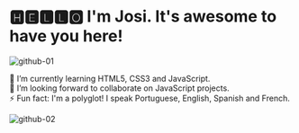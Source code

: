 <strong><h1>🅷🅴🅻🅻🅾 I'm Josi. It's awesome to have you here!</h1></strong> ![github-01](https://user-images.githubusercontent.com/108018406/175384704-4974f3e8-ee18-4460-bd5d-ee5153b2c782.gif)


🌱 I’m currently learning HTML5, CSS3 and JavaScript.<br>
💙 I’m looking forward to collaborate on JavaScript projects.<br>
⚡ Fun fact: I'm a polyglot! I speak Portuguese, English, Spanish and French.


![github-02](https://user-images.githubusercontent.com/108018406/175384674-02d698b7-7a68-40e7-8536-393400accee2.gif)
